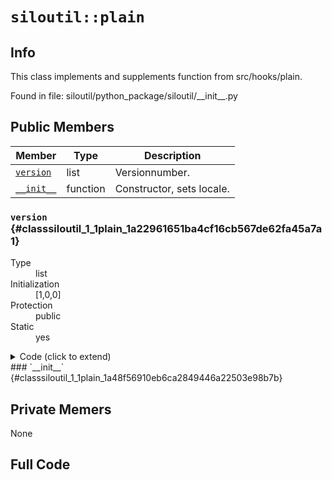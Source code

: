 # `siloutil::plain`
## Info
This class implements and supplements function from src/hooks/plain. 

Found in file: siloutil/python\_package/siloutil/\_\_init\_\_.py

## Public Members

Member | Type | Description
-------|------|------------
[`version`](#classsiloutil_1_1plain_1a22961651ba4cf16cb567de62fa45a7a1)|list|Versionnumber. 
[`__init__`](#classsiloutil_1_1plain_1a48f56910eb6ca2849446a22503e98b7b)| function |Constructor, sets locale. 

### `version` {#classsiloutil_1_1plain_1a22961651ba4cf16cb567de62fa45a7a1}
<dl>
	<dt>Type</dt><dd>list</dd>
	<dt>Initialization</dt><dd>[1,0,0]</dd>
	<dt>Protection</dt><dd>public</dd>
	<dt>Static</dt><dd>yes</dd>
</dl>
<details><summary>Code (click to extend)</summary>

```python
	version = [1, 0, 0]

```
</details>### `__init__` {#classsiloutil_1_1plain_1a48f56910eb6ca2849446a22503e98b7b}
<dl>
</dl>

## Private Memers
None

## Full Code
